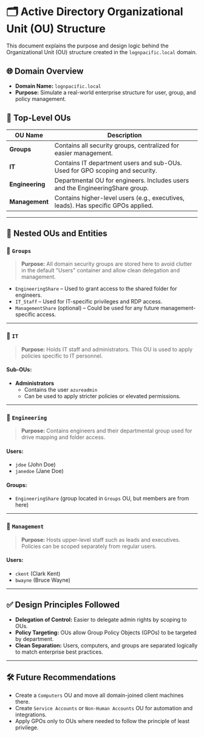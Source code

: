 # 🗂️ Active Directory Organizational Unit (OU) Structure

This document explains the purpose and design logic behind the Organizational Unit (OU) structure created in the `lognpacific.local` domain.

## 🌐 Domain Overview

- **Domain Name:** `lognpacific.local`
- **Purpose:** Simulate a real-world enterprise structure for user, group, and policy management.

## 🧱 Top-Level OUs

| OU Name      | Description                                                                 |
|--------------|-----------------------------------------------------------------------------|
| **Groups**   | Contains all security groups, centralized for easier management.            |
| **IT**       | Contains IT department users and sub-OUs. Used for GPO scoping and security.|
| **Engineering** | Departmental OU for engineers. Includes users and the EngineeringShare group. |
| **Management**  | Contains higher-level users (e.g., executives, leads). Has specific GPOs applied. |

---

## 🧱 Nested OUs and Entities

### 🔹 `Groups`

> **Purpose:** All domain security groups are stored here to avoid clutter in the default "Users" container and allow clean delegation and management.

- `EngineeringShare` – Used to grant access to the shared folder for engineers.
- `IT_Staff` – Used for IT-specific privileges and RDP access.
- `ManagementShare` (optional) – Could be used for any future management-specific access.

---

### 🔹 `IT`

> **Purpose:** Holds IT staff and administrators. This OU is used to apply policies specific to IT personnel.

#### Sub-OUs:
- **Administrators**
  - Contains the user `azureadmin`
  - Can be used to apply stricter policies or elevated permissions.

---

### 🔹 `Engineering`

> **Purpose:** Contains engineers and their departmental group used for drive mapping and folder access.

#### Users:
- `jdoe` (John Doe)
- `janedoe` (Jane Doe)

#### Groups:
- `EngineeringShare` (group located in `Groups` OU, but members are from here)

---

### 🔹 `Management`

> **Purpose:** Hosts upper-level staff such as leads and executives. Policies can be scoped separately from regular users.

#### Users:
- `ckent` (Clark Kent)
- `bwayne` (Bruce Wayne)

---

## ✅ Design Principles Followed

- **Delegation of Control:** Easier to delegate admin rights by scoping to OUs.
- **Policy Targeting:** OUs allow Group Policy Objects (GPOs) to be targeted by department.
- **Clean Separation:** Users, computers, and groups are separated logically to match enterprise best practices.

---

## 🛠️ Future Recommendations

- Create a `Computers` OU and move all domain-joined client machines there.
- Create `Service Accounts` or `Non-Human Accounts` OU for automation and integrations.
- Apply GPOs only to OUs where needed to follow the principle of least privilege.

